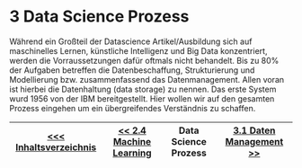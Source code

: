 # 3 Data Science Prozess <a id="3_Data_Science_Prozess"></a>

Während ein Großteil der Datascience Artikel/Ausbildung sich auf maschinelles Lernen, künstliche Intelligenz und Big Data konzentriert, werden die Vorraussetzungen dafür oftmals nicht behandelt. Bis zu 80% der Aufgaben betreffen die Datenbeschaffung, Strukturierung und Modellierung bzw. zusammenfassend das Datenmanagement. Allen voran ist hierbei die Datenhaltung (data storage) zu nennen. Das erste System wurd 1956 von der IBM bereitgestellt. Hier wollen wir auf den gesamten Prozess eingehen um ein übergreifendes Verständnis zu schaffen. 

| [&lt;&lt;&lt; Inhaltsverzeichnis](../README.md) | [&lt;&lt; 2.4 Machine Learning](../Data_Science_Allgemein/04_Machine_Learning.md) | Data Science Prozess | [3.1 Daten Management &gt;&gt;](./031_Daten_Management.md) |
|------------------------------------------------|---------------------------------------------------------------------------------|-------------|-----------------------------------------------------------------|
